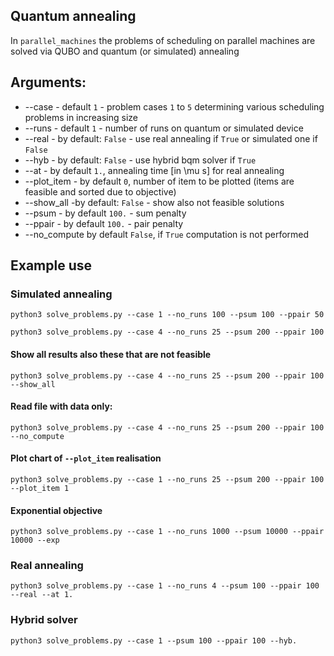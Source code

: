 

## Quantum annealing
In ```parallel_machines```  the problems of scheduling on parallel machines are solved via QUBO and quantum (or simulated) annealing

## Arguments:

- --case - default ```1``` - problem cases ```1``` to ```5``` determining various scheduling problems in increasing size
- --runs  - default ```1``` - number of runs on quantum or simulated device
- --real - by default: ```False``` - use real annealing if ```True``` or simulated one if ```False```
- --hyb - by default: ```False``` - use hybrid bqm solver if ```True```
- --at - by default ```1.```, annealing time [in \mu s] for real annealing
- --plot_item - by default ```0```, number of item to be plotted (items are feasible and sorted due to objective)
- --show_all -by default: ```False``` - show also not feasible solutions
- --psum  - by default ```100.``` - sum penalty
- --ppair - by default ```100.``` - pair penalty
- --no_compute by default ```False```, if ```True``` computation is not performed


## Example use 

### Simulated annealing

```
python3 solve_problems.py --case 1 --no_runs 100 --psum 100 --ppair 50

```

```
python3 solve_problems.py --case 4 --no_runs 25 --psum 200 --ppair 100

```

#### Show all results also these that are not feasible

```
python3 solve_problems.py --case 4 --no_runs 25 --psum 200 --ppair 100 --show_all

```

#### Read file with data only:

```
python3 solve_problems.py --case 4 --no_runs 25 --psum 200 --ppair 100 --no_compute

```

#### Plot chart of ```--plot_item``` realisation


```
python3 solve_problems.py --case 1 --no_runs 25 --psum 200 --ppair 100 --plot_item 1

```



#### Exponential objective

```
python3 solve_problems.py --case 1 --no_runs 1000 --psum 10000 --ppair 10000 --exp

```



### Real annealing

```
python3 solve_problems.py --case 1 --no_runs 4 --psum 100 --ppair 100 --real --at 1.

```


### Hybrid solver

```
python3 solve_problems.py --case 1 --psum 100 --ppair 100 --hyb.

```

